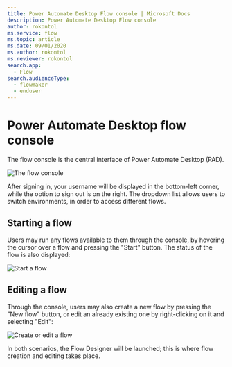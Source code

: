 ```yaml
---
title: Power Automate Desktop Flow console | Microsoft Docs
description: Power Automate Desktop Flow console
author: rokontol
ms.service: flow
ms.topic: article
ms.date: 09/01/2020
ms.author: rokontol
ms.reviewer: rokontol
search.app: 
  - Flow
search.audienceType: 
  - flowmaker
  - enduser
---
```


# Power Automate Desktop flow console

The flow console is the central interface of Power Automate Desktop (PAD).

![The flow console](../media/flow-console.png)

After signing in, your username will be displayed in the bottom-left corner, while the option to sign out is on the right. The dropdown list allows users to switch environments, in order to access different flows.

## Starting a flow

Users may run any flows available to them through the console, by hovering the cursor over a flow and pressing the "Start" button. The status of the flow is also displayed:

![Start a flow](../media/start-flow.png)

## Editing a flow

Through the console, users may also create a new flow by pressing the "New flow" button, or edit an already existing one by right-clicking on it and selecting "Edit":

![Create or edit a flow](../media/create-edit-flow.png)

In both scenarios, the Flow Designer will be launched; this is where flow creation and editing takes place.